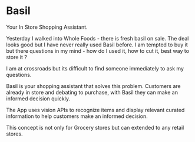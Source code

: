 # Basil
Your In Store Shopping Assistant.

Yesterday I walked into Whole Foods - there is fresh basil on sale. The deal looks good but I have never really used Basil before. I am tempted to buy it but there questions in my mind - how do I used it, how to cut it, best way to store it ?

I am at crossroads but its difficult to find someone immediately to ask my questions.

Basil is your shopping assistant that solves this problem. Customers are already in store and debating to purchase, with Basil they can make an informed decision quickly.

The App uses vision APIs to recognize items and display relevant curated information to help customers make an informed decision.

This concept is not only for Grocery stores but can extended to any retail stores.
